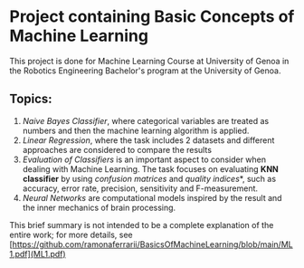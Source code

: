 # Project containing **Basic Concepts of Machine Learning**

This project is done for Machine Learning Course at University of Genoa in the Robotics Engineering Bachelor's program at the University of Genoa.

## Topics:
1. *Naive Bayes Classifier*, where categorical variables are treated as numbers and then the machine learning algorithm is applied. 
2. *Linear Regression*, where the task includes 2 datasets and different approaches are considered to compare the results
3. *Evaluation of Classifiers* is an important aspect to consider when dealing with Machine Learning. The task focuses on evaluating **KNN classifier** by using *confusion matrices* and *quality indices**, such as accuracy, error rate, precision, sensitivity and F-measurement.
4. *Neural Networks* are computational models inspired by the result and the inner mechanics of brain processing.

This brief summary is not intended to be a complete explanation of the entire work; for more details, see [https://github.com/ramonaferrarii/BasicsOfMachineLearning/blob/main/ML1.pdf](ML1.pdf)
